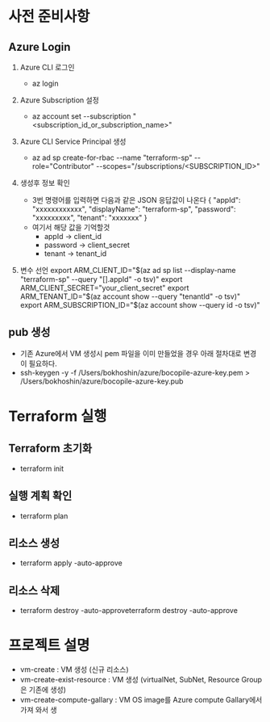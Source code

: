 # 사전 준비사항
## Azure Login
1. Azure CLI 로그인
    - az login
2. Azure Subscription 설정
    - az account set --subscription "<subscription_id_or_subscription_name>"
3. Azure CLI Service Principal 생성
    - az ad sp create-for-rbac --name "terraform-sp" --role="Contributor" --scopes="/subscriptions/<SUBSCRIPTION_ID>"

4. 생성후 정보 확인
    - 3번 명령어를 입력하면 다음과 같은 JSON 응답값이 나온다
      {
      "appId": "xxxxxxxxxxxx",
      "displayName": "terraform-sp",
      "password": "xxxxxxxxx",
      "tenant": "xxxxxxx"
      }
    - 여기서 해당 값을 기억할것
        - appId → client_id
        - password → client_secret
        - tenant → tenant_id

5. 변수 선언
   export ARM_CLIENT_ID="$(az ad sp list --display-name "terraform-sp" --query "[].appId" -o tsv)"
   export ARM_CLIENT_SECRET="your_client_secret"
   export ARM_TENANT_ID="$(az account show --query "tenantId" -o tsv)"
   export ARM_SUBSCRIPTION_ID="$(az account show --query id -o tsv)"

## pub 생성
- 기존 Azure에서 VM 생성시 pem 파일을 이미 만들었을 경우 아래 절차대로 변경이 필요하다.
-  ssh-keygen -y -f /Users/bokhoshin/azure/bocopile-azure-key.pem > /Users/bokhoshin/azure/bocopile-azure-key.pub

# Terraform 실행

## Terraform 초기화
- terraform init

## 실행 계획 확인
- terraform plan

## 리소스 생성
- terraform apply -auto-approve

## 리소스 삭제 
- terraform destroy -auto-approveterraform destroy -auto-approve


# 프로젝트 설명
- vm-create : VM 생성 (신규 리소스)
- vm-create-exist-resource : VM 생성 (virtualNet, SubNet, Resource Group은 기존에 생성)
- vm-create-compute-gallary : VM OS image를 Azure compute Gallary에서 가져 와서 생



